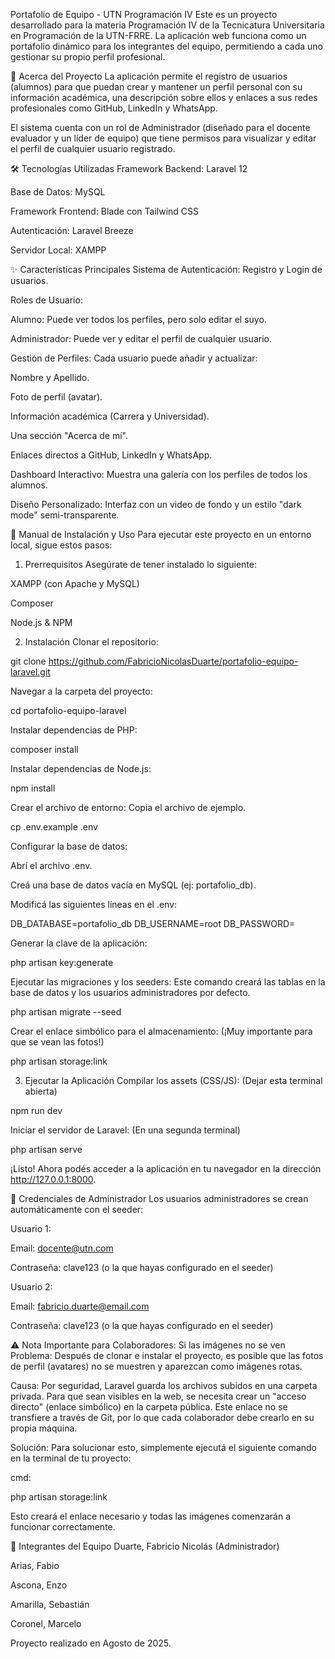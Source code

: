Portafolio de Equipo - UTN Programación IV
Este es un proyecto desarrollado para la materia Programación IV de la Tecnicatura Universitaria en Programación de la UTN-FRRE. La aplicación web funciona como un portafolio dinámico para los integrantes del equipo, permitiendo a cada uno gestionar su propio perfil profesional.

🚀 Acerca del Proyecto
La aplicación permite el registro de usuarios (alumnos) para que puedan crear y mantener un perfil personal con su información académica, una descripción sobre ellos y enlaces a sus redes profesionales como GitHub, LinkedIn y WhatsApp.

El sistema cuenta con un rol de Administrador (diseñado para el docente evaluador y un líder de equipo) que tiene permisos para visualizar y editar el perfil de cualquier usuario registrado.

🛠️ Tecnologías Utilizadas
Framework Backend: Laravel 12

Base de Datos: MySQL

Framework Frontend: Blade con Tailwind CSS

Autenticación: Laravel Breeze

Servidor Local: XAMPP

✨ Características Principales
Sistema de Autenticación: Registro y Login de usuarios.

Roles de Usuario:

Alumno: Puede ver todos los perfiles, pero solo editar el suyo.

Administrador: Puede ver y editar el perfil de cualquier usuario.

Gestión de Perfiles: Cada usuario puede añadir y actualizar:

Nombre y Apellido.

Foto de perfil (avatar).

Información académica (Carrera y Universidad).

Una sección "Acerca de mí".

Enlaces directos a GitHub, LinkedIn y WhatsApp.

Dashboard Interactivo: Muestra una galería con los perfiles de todos los alumnos.

Diseño Personalizado: Interfaz con un video de fondo y un estilo "dark mode" semi-transparente.

📖 Manual de Instalación y Uso
Para ejecutar este proyecto en un entorno local, sigue estos pasos:

1. Prerrequisitos
Asegúrate de tener instalado lo siguiente:

XAMPP (con Apache y MySQL)

Composer

Node.js & NPM

2. Instalación
Clonar el repositorio:

git clone https://github.com/FabricioNicolasDuarte/portafolio-equipo-laravel.git

Navegar a la carpeta del proyecto:

cd portafolio-equipo-laravel

Instalar dependencias de PHP:

composer install

Instalar dependencias de Node.js:

npm install

Crear el archivo de entorno: Copia el archivo de ejemplo.

cp .env.example .env

Configurar la base de datos:

Abrí el archivo .env.

Creá una base de datos vacía en MySQL (ej: portafolio_db).

Modificá las siguientes líneas en el .env:

DB_DATABASE=portafolio_db
DB_USERNAME=root
DB_PASSWORD=

Generar la clave de la aplicación:

php artisan key:generate

Ejecutar las migraciones y los seeders: Este comando creará las tablas en la base de datos y los usuarios administradores por defecto.

php artisan migrate --seed

Crear el enlace simbólico para el almacenamiento: (¡Muy importante para que se vean las fotos!)

php artisan storage:link

3. Ejecutar la Aplicación
Compilar los assets (CSS/JS): (Dejar esta terminal abierta)

npm run dev

Iniciar el servidor de Laravel: (En una segunda terminal)

php artisan serve

¡Listo! Ahora podés acceder a la aplicación en tu navegador en la dirección http://127.0.0.1:8000.

🔑 Credenciales de Administrador
Los usuarios administradores se crean automáticamente con el seeder:

Usuario 1:

Email: docente@utn.com

Contraseña: clave123 (o la que hayas configurado en el seeder)

Usuario 2:

Email: fabricio.duarte@email.com

Contraseña: clave123 (o la que hayas configurado en el seeder)

⚠️ Nota Importante para Colaboradores: Si las imágenes no se ven
Problema: Después de clonar e instalar el proyecto, es posible que las fotos de perfil (avatares) no se muestren y aparezcan como imágenes rotas.

Causa: Por seguridad, Laravel guarda los archivos subidos en una carpeta privada. Para que sean visibles en la web, se necesita crear un "acceso directo" 
(enlace simbólico) en la carpeta pública. Este enlace no se transfiere a través de Git, por lo que cada colaborador debe crearlo en su propia máquina.

Solución: Para solucionar esto, simplemente ejecutá el siguiente comando en la terminal de tu proyecto:

cmd:

php artisan storage:link

Esto creará el enlace necesario y todas las imágenes comenzarán a funcionar correctamente.

👥 Integrantes del Equipo
Duarte, Fabricio Nicolás (Administrador)

Arias, Fabio

Ascona, Enzo

Amarilla, Sebastián

Coronel, Marcelo

Proyecto realizado en Agosto de 2025.